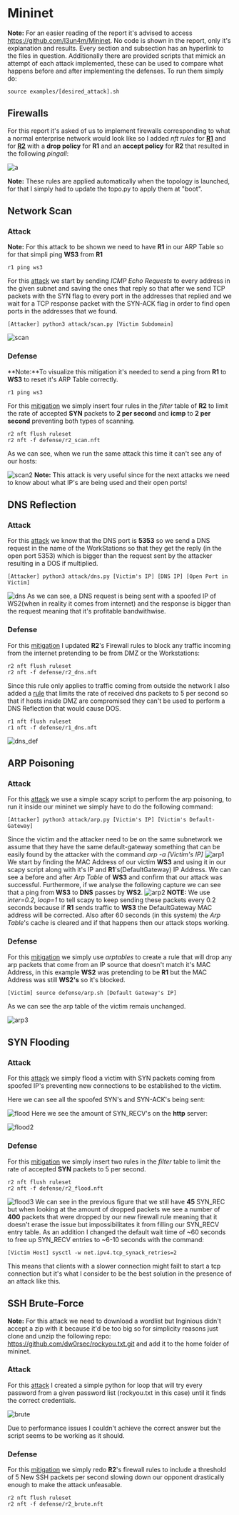 # Mininet
**Note:** For an easier reading of the report it's advised to access https://github.com/l3un4m/Mininet. No code is shown in the report, only it's explanation and results. Every section and subsection has an hyperlink to the files in question.
Additionally there are provided scripts that mimick an attempt of each attack implemented, these can be used to compare what happens before and after implementing the defenses. To run them simply do:
```
source examples/[desired_attack].sh
```
## Firewalls
For this report it's asked of us to implement firewalls corresponding to what a normal enterprise network would look like so I added *nft rules* for [**R1**](https://github.com/l3un4m/Mininet/blob/main/firewall/r1.nft) and for [**R2**](https://github.com/l3un4m/Mininet/blob/main/firewall/r2.nft) with a **drop policy** for **R1** and an **accept policy** for **R2** that resulted in the following *pingall*:

![a](/screenshots/pingall.jpg)

**Note:** These rules are applied automatically when the topology is launched, for that I simply had to update the topo.py to apply them at "boot".
## Network Scan
### Attack
**Note:** For this attack to be shown we need to have **R1** in our ARP Table so for that simpli ping **WS3** from **R1**
```
r1 ping ws3
```
For this [attack](https://github.com/l3un4m/Mininet/blob/main/attack/scan.py) we start by sending *ICMP Echo Requests* to every address in the given subnet and saving the ones that reply so that after we send TCP packets with the SYN flag to every port in the addresses that replied and we wait for a TCP response packet with the SYN-ACK flag in order to find open ports in the addresses that we found.
```
[Attacker] python3 attack/scan.py [Victim Subdomain]
```

![scan](/screenshots/scan1.jpg)

### Defense
**Note:**To visualize this mitigation it's needed to send a ping from **R1** to **WS3** to reset it's ARP Table correctly.
```
r1 ping ws3
```
For this [mitigation](https://github.com/l3un4m/Mininet/blob/main/defense/r2_scan.nft) we simply insert four rules in the *filter* table of **R2** to limit the rate of accepted **SYN** packets to **2 per second** and **icmp** to **2 per second** preventing both types of scanning.
```
r2 nft flush ruleset
r2 nft -f defense/r2_scan.nft
```
As we can see, when we run the same attack this time it can't see any of our hosts:

![scan2](/screenshots/scan_def.jpg)
**Note:** This attack is very useful since for the next attacks we need to know about what IP's are being used and their open ports!
## DNS Reflection
### Attack
For this [attack](https://github.com/l3un4m/Mininet/blob/main/attack/dns.py) we know that the DNS port is **5353** so we send a DNS request in the name of the WorkStations so that they get the reply (in the open port 5353) which is bigger than the request sent by the attacker resulting in a DOS if multiplied.
```
[Attacker] python3 attack/dns.py [Victim's IP] [DNS IP] [Open Port in Victim]
```
![dns](/screenshots/dns.jpg)
As we can see, a DNS request is being sent with a spoofed IP of WS2(when in reality it comes from internet) and the response is bigger than the request meaning that it's profitable bandwithwise.
### Defense
For this [mitigation](https://github.com/l3un4m/Mininet/blob/main/defense/r2_dns.nft) I updated **R2**'s Firewall rules to block any traffic incoming from the internet pretending to be from DMZ or the Workstations:
```
r2 nft flush ruleset
r2 nft -f defense/r2_dns.nft
```
Since this rule only applies to traffic coming from outside the network I also added a [rule](https://github.com/l3un4m/Mininet/blob/main/defense/r1_dns.nft) that limits the rate of received dns packets to 5 per second so that if hosts inside DMZ are compromised they can't be used to perform a DNS Reflection that would cause DOS.
```
r1 nft flush ruleset
r1 nft -f defense/r1_dns.nft
```

![dns\_def](/screenshots/dns_def.jpg)

## ARP Poisoning
### Attack
For this [attack](https://github.com/l3un4m/Mininet/blob/main/attack/arp.py) we use a simple scapy script to perform the arp poisoning, to run it inside our mininet we simply have to do the following command:
```
[Attacker] python3 attack/arp.py [Victim's IP] [Victim's Default-Gateway]
```
Since the victim and the attacker need to be on the same subnetwork we assume that they have the same default-gateway something that can be easily found by the attacker with the command *arp -a [Victim's IP]*
![arp1](/screenshots/arp1.jpg)
We start by finding the MAC Address of our victim **WS3** and using it in our scapy script along with it's IP and **R1**'s(DefaultGateway) IP Address. We can see a before and after *Arp Table* of **WS3** and confirm that our attack was successful. Furthermore, if we analyse the following capture we can see that a ping from **WS3** to **DNS** passes by **WS2**.
![arp2](/screenshots/arp2.jpg)
**NOTE:** We use *inter=0.2, loop=1* to tell scapy to keep sending these packets every 0.2 seconds because if **R1** sends traffic to **WS3** the DefaultGateway MAC address will be corrected. Also after 60 seconds (in this system) the *Arp Table*'s cache is cleared and if that happens then our attack stops working.
### Defense
For this [mitigation](https://github.com/l3un4m/Mininet/blob/main/defense/arp.sh) we simply use *arptables* to create a rule that will drop any arp packets that come from an IP source that doesn't match it's MAC Address, in this example **WS2** was pretending to be **R1** but the MAC Address was still **WS2's** so it's blocked.
```
[Victim] source defense/arp.sh [Default Gateway's IP]
```
As we can see the arp table of the victim remais unchanged.

![arp3](/screenshots/arp_def.jpg)

## SYN Flooding
### Attack
For this [attack](https://github.com/l3un4m/Mininet/blob/main/attack/flood.py) we simply flood a victim with SYN packets coming from spoofed IP's preventing new connections to be established to the victim.

Here we can see all the spoofed SYN's and SYN-ACK's being sent:

![flood](/screenshots/flood1.jpg)
Here we see the amount of SYN\_RECV's on the **http** server:

![flood2](/screenshots/flood2.jpg)

### Defense
For this [mitigation](https://github.com/l3un4m/Mininet/blob/main/defense/r2_flood.nft) we simply insert two rules in the *filter* table to limit the rate of accepted **SYN** packets to 5 per second.
```
r2 nft flush ruleset
r2 nft -f defense/r2_flood.nft
```

![flood3](/screenshots/flood_def.jpg)
We can see in the previous figure that we still have **45** SYN\_REC but when looking at the amount of dropped packets we see a number of **400** packets that were dropped by our new firewall rule meaning that it doesn't erase the issue but impossibilitates it from filling our SYN\_RECV entry table. As an addition I changed the default wait time of ~60 seconds
to free up SYN\_RECV entries to ~6-10 seconds with the command:
```
[Victim Host] sysctl -w net.ipv4.tcp_synack_retries=2
```
This means that clients with a slower connection might failt to start a tcp connection but it's what I consider to be the best solution in the presence of an attack like this.
## SSH Brute-Force
**Note:** For this attack we need to download a wordlist but Inginious didn't accept a zip with it because it'd be too big so for simplicity reasons just clone and unzip the following repo: https://github.com/dw0rsec/rockyou.txt.git and add it to the home folder of mininet.
### Attack
For this [attack](https://github.com/l3un4m/Mininet/blob/main/attack/brute.py) I created a simple python for loop that will try every password from a given password list (rockyou.txt in this case) until it finds the correct credentials.

![brute](/screenshots/brute.jpg)

Due to performance issues I couldn't achieve the correct answer but the script seems to be working as it should.

### Defense
For this [mitigation](https://github.com/l3un4m/Mininet/blob/main/defense/r2_brute.nft) we simply redo **R2**'s firewall rules to include a threshold of 5 New SSH packets per second slowing down our opponent drastically enough to make the attack unfeasable.
```
r2 nft flush ruleset
r2 nft -f defense/r2_brute.nft
```
